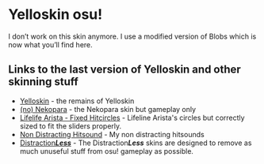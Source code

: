 # Yelloskin osu!

I don’t work on this skin anymore. I use a modified version of Blobs which is now what you’ll find here.

## Links to the last version of Yelloskin and other skinning stuff

- [Yelloskin](https://github.com/cainy-a/Yelloskin-osu/tree/master) - the remains of Yelloskin
- [(no) Nekopara](https://github.com/cainy-a/Yelloskin-osu/tree/master/extras/(no)%20Nekopara) - the Nekopara skin but gameplay only
- [Lifelife Arista - Fixed Hitcircles](https://github.com/cainy-a/Yelloskin-osu/tree/master/extras/Lifeline%20Arista%20-%20Fixed%20Hitcircles) - Lifeline Arista's circles but correctly sized to fit the sliders properly.
- [Non Distracting Hitsound](https://github.com/cainy-a/Yelloskin-osu/tree/master/extras/Non%20Distracting%20Hitsound) - My non distracting hitsounds
- [Distraction***Less***](https://github.com/cainy-a/Yelloskin-osu/tree/distraction-less) - The Distraction***Less*** skins are designed to remove as much unuseful stuff from osu! gameplay as possible.
